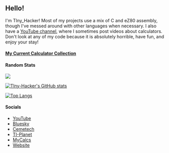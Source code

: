 ## Hello!

I'm TIny_Hacker! Most of my projects use a mix of C and eZ80 assembly, though I've messed around with other languages when necessary. I also have a [YouTube channel](https://youtube.com/tinyhackercalcs/), where I sometimes post videos about calculators. Don't look at any of my code because it is absolutely horrible, have fun, and enjoy your stay!

#### [My Current Calculator Collection](https://my.calcs.quest/u/117?ref=117)

#### Random Stats

![](https://komarev.com/ghpvc/?username=tiny-hacker&color=2e3440)

[![TIny-Hacker's GitHub stats](https://github-readme-stats.vercel.app/api?username=tiny-hacker&theme=nord&show_icons=true&layout=compact)](https://github.com/anuraghazra/github-readme-stats)

[![Top Langs](https://github-readme-stats.vercel.app/api/top-langs/?username=tiny-hacker&count_private=true&exclude_repo=TI-Planet-Riddles-2021&hide=pascal,SourcePawn&langs_count=10&layout=compact&theme=nord)](https://github.com/anuraghazra/github-readme-stats)

#### Socials

* [YouTube](https://youtube.com/tinyhackercalcs/)
* [Bluesky](https://bsky.app/profile/tiniesthacker.bsky.social)
* [Cemetech](https://www.ceme.tech/u30499)
* [TI-Planet](https://tiplanet.org/forum/memberlist.php?mode=viewprofile&u=253163)
* [MyCalcs](https://my.calcs.quest/u/117?ref=117)
* [Website](https://tiny-hacker.github.io)
